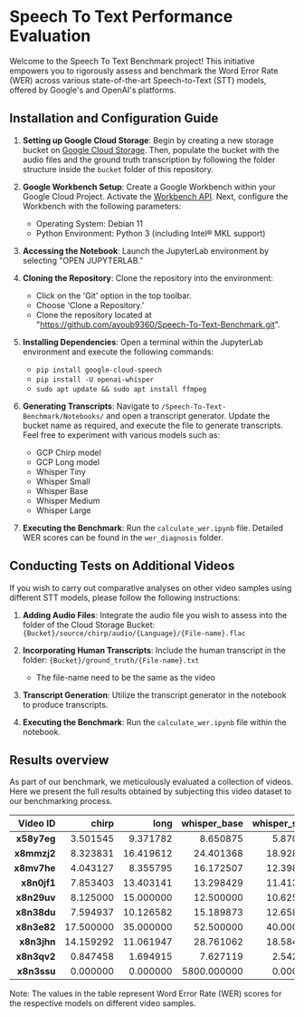 # Speech To Text Performance Evaluation

Welcome to the Speech To Text Benchmark project! This initiative empowers you to rigorously assess and benchmark the Word Error Rate (WER) across various state-of-the-art Speech-to-Text (STT) models, offered by Google's and OpenAI's platforms.

## Installation and Configuration Guide

1. **Setting up Google Cloud Storage**: Begin by creating a new storage bucket on [Google Cloud Storage](https://pantheon.corp.google.com/storage/browser). Then, populate the bucket with the audio files and the ground truth transcription by following the folder structure inside the `bucket` folder of this repository.

2. **Google Workbench Setup**: Create a Google Workbench within your Google Cloud Project. Activate the [Workbench API](https://pantheon.corp.google.com/vertex-ai/workbench/user-managed). Next, configure the Workbench with the following parameters:

   - Operating System: Debian 11
   - Python Environment: Python 3 (including Intel® MKL support)

3. **Accessing the Notebook**: Launch the JupyterLab environment by selecting "OPEN JUPYTERLAB."

4. **Cloning the Repository**: Clone the repository into the environment:

   - Click on the 'Git' option in the top toolbar.
   - Choose 'Clone a Repository.'
   - Clone the repository located at "https://github.com/ayoub9360/Speech-To-Text-Benchmark.git".

5. **Installing Dependencies**: Open a terminal within the JupyterLab environment and execute the following commands:

   - `pip install google-cloud-speech`
   - `pip install -U openai-whisper`
   - `sudo apt update && sudo apt install ffmpeg`

6. **Generating Transcripts**: Navigate to `/Speech-To-Text-Benchmark/Notebooks/` and open a transcript generator. Update the bucket name as required, and execute the file to generate transcripts. Feel free to experiment with various models such as:

   - GCP Chirp model
   - GCP Long model
   - Whisper Tiny
   - Whisper Small
   - Whisper Base
   - Whisper Medium
   - Whisper Large

7. **Executing the Benchmark**: Run the `calculate_wer.ipynb` file. Detailed WER scores can be found in the `wer_diagnosis` folder.

## Conducting Tests on Additional Videos

If you wish to carry out comparative analyses on other video samples using different STT models, please follow the following instructions:

1. **Adding Audio Files**: Integrate the audio file you wish to assess into the folder of the Cloud Storage Bucket: `{Bucket}/source/chirp/audio/{Language}/{File-name}.flac`

2. **Incorporating Human Transcripts**: Include the human transcript in the folder: `{Bucket}/ground_truth/{File-name}.txt`

   - The file-name need to be the same as the video

3. **Transcript Generation**: Utilize the transcript generator in the notebook to produce transcripts.

4. **Executing the Benchmark**: Run the `calculate_wer.ipynb` file within the notebook.

## Results overview

As part of our benchmark, we meticulously evaluated a collection of videos. Here we present the full results obtained by subjecting this video dataset to our benchmarking process.

| **Video ID** | **chirp** |  **long** | **whisper_base** | **whisper_small** | **whisper_tiny** |
| -----------: | --------: | --------: | ---------------: | ----------------: | ---------------: |
|  **x58y7eg** |  3.501545 |  9.371782 |         8.650875 |          5.870237 |        12.564367 |
|  **x8mmzj2** |  8.323831 | 16.419612 |        24.401368 |         18.928164 |        33.751425 |
|  **x8mv7he** |  4.043127 |  8.355795 |        16.172507 |         12.398922 |        25.876011 |
|  **x8n0jf1** |  7.853403 | 13.403141 |        13.298429 |         11.413613 |        20.314136 |
|  **x8n29uv** |  8.125000 | 15.000000 |        12.500000 |         10.625000 |        13.125000 |
|  **x8n38du** |  7.594937 | 10.126582 |        15.189873 |         12.658228 |        29.113924 |
|  **x8n3e82** | 17.500000 | 35.000000 |        52.500000 |         40.000000 |       110.000000 |
|  **x8n3jhn** | 14.159292 | 11.061947 |        28.761062 |         18.584071 |        46.902655 |
|  **x8n3qv2** |  0.847458 |  1.694915 |         7.627119 |          2.542373 |        12.711864 |
|  **x8n3ssu** |  0.000000 |  0.000000 |      5800.000000 |          0.000000 |      5600.000000 |

Note: The values in the table represent Word Error Rate (WER) scores for the respective models on different video samples.
